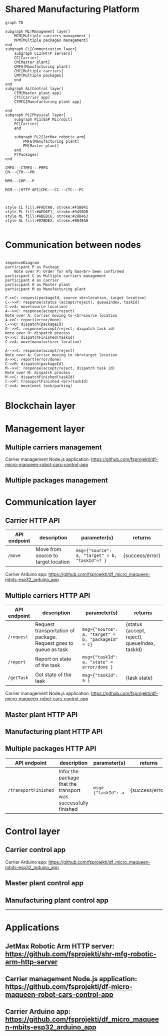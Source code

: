 # Shared Manufacturing Platform

```mermaid
graph TD

subgraph ML[Management layer]
    MCM[Multiple carriers management ]
    MPM[Multiple packages management]
end
subgraph CL[Communication layer]
    subgraph CL1[HTTP servers]
    CC[Carrier]
    CM[Master plant]
    CMFG[Manufacturing plant]
    CMC[Multiple carriers]
    CMP[Multiple packages]
    end  
end
subgraph AL[Control layer]
    CTM[Master plant app]
    CTC[Carrier app]
    CTMFG[Manufacturing plant app]
   
end
subgraph PL[Physical layer]
    subgraph PL1[ESP Microbit]
    PC[Carrier]
    end
   
    subgraph PL2[JetMax robotic arm]
        PMFG[Manufacturing plant]
        PM[Master plant]
    end
    P[Packages]
end

CMFG---CTMFG---PMFG
CM---CTM---PM

MPM---CMP---P

MCM---|HTTP API|CMC---CC---CTC---PC



style CL fill:#FAD7A0, stroke:#F5B041
style PL fill:#AED6F1, stroke:#3498DB
style ML fill:#ABEBC6, stroke:#28B463
style AL fill:#D7BDE2, stroke:#884EA0


```

# Communication between nodes

```mermaid

sequenceDiagram
participant P as Package
    Note over P: Order for mfg has<br> been confirmed
participant C as Multiple carriers management
participant A as Carrier
participant O as Master plant 
participant M as Manufacturing plant 

P->>C: request(packageId, source <br>location, target location)
C-->>P: response(status (accept/reject), queueIndex, taskId)
C->>A: move(source location)
A-->>C: response(accept/reject)
Note over A: Carrier moving to <br>source location
A->>C: report(error/done)
C->>O: dispatch(packageId)
O-->>C: response(accept/reject, dispatch task id)
Note over O: dispatch process
O->>C: dispatchFinished(taskId)
C->>A: move(manufacturer location)

A-->>C: response(accept/reject)
Note over A: Carrier moving to <br>target location
A->>C: report(error/done)
C->>M: dispatch(packageId)
M-->>C: response(accept/reject, dispatch task id)
Note over M: dispatch process
M->>C: dispatchFinished(taskId)
C->>P: transportFinished <br>(taskId)
C->>A: move(next task/parking)

```

# Blockchain layer

# Management layer
## Multiple carriers management

Carrier management Node.js application: https://github.com/fsprojekti/df-micro-maqueen-robot-cars-control-app

## Multiple packages management

# Communication layer

## Carrier HTTP API

| API endpoint | description | parameter(s) | returns |
| ------------ | ----------- | ------------ | ------- |
| <code>/move</code> | Move from source to target location | <code>msg={"source": a, "target" = b, "taskId"=? }</code> |{success/error}|

Carrier Arduino app: https://github.com/fsprojekti/df_micro_maqueen-mbits-esp32_arduino_app

## Multiple carriers HTTP API

| API endpoint | description | parameter(s) | returns |
| ------------ | ----------- | ------------ | ------- |
| <code>/request</code> | Request transportation of package. Request goes to queue as task | <code>msg={"source": a, "target" = b, "packageId" = c}</code> |{status (accept, reject), queueIndex, taskId}|
| <code>/report</code> | Report on state of the task | <code>msg={"taskId": a, "state" = error/done }</code> ||
| <code>/getTask</code> | Get state of the task | <code>msg={"taskId": a }</code> |{task state}|

Carrier management Node.js application: https://github.com/fsprojekti/df-micro-maqueen-robot-cars-control-app

## Master plant HTTP API
## Manufacturing plant HTTP API
## Multiple packages HTTP API

| API endpoint | description | parameter(s) | returns |
| ------------ | ----------- | ------------ | ------- |
| <code>/transportFinished</code> | Infor the package that the transport was successfully finished | <code>msg={"taskId": a</code> |{success/error}|

# Control layer
## Carrier control app

Carrier Arduino app: https://github.com/fsprojekti/df_micro_maqueen-mbits-esp32_arduino_app

## Master plant control app
## Manufacturing plant control app

---

# Applications
## JetMax Robotic Arm HTTP server: https://github.com/fsprojekti/shr-mfg-robotic-arm-http-server
## Carrier management Node.js application: https://github.com/fsprojekti/df-micro-maqueen-robot-cars-control-app
## Carrier Arduino app: https://github.com/fsprojekti/df_micro_maqueen-mbits-esp32_arduino_app

